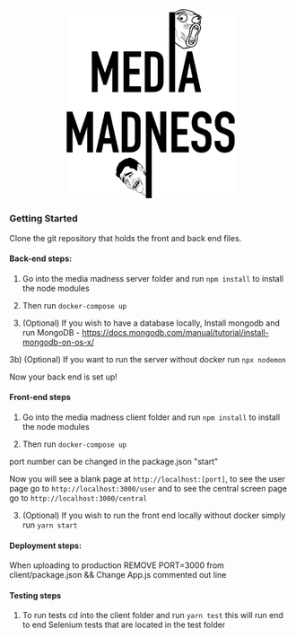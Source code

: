 <div align="center"><img width="300px" src="./client/src/img/MM-logo.png"/></div>

### Getting Started

Clone the git repository that holds the front and back end files.

#### Back-end steps:

1) Go into the media madness server folder and run `npm install` to install the node modules

2) Then run `docker-compose up`

3) (Optional) If you wish to have a database locally, Install mongodb and run MongoDB - https://docs.mongodb.com/manual/tutorial/install-mongodb-on-os-x/

3b) (Optional) If you want to run the server without docker run `npx nodemon`

Now your back end is set up! 

#### Front-end steps

1) Go into the media madness client folder and run `npm install` to install the node modules

2) Then run `docker-compose up`

port number can be changed in the package.json "start"

Now you will see a blank page at `http://localhost:[port]`, to see the user page go to `http://localhost:3000/user` and to see the central screen page go to `http://localhost:3000/central`

3) (Optional) If you wish to run the front end locally without docker simply run `yarn start`

#### Deployment steps: 

When uploading to production REMOVE PORT=3000 from client/package.json
&&
Change App.js commented out line


#### Testing steps
1. To run tests cd into the client folder and run `yarn test` this will run end to end Selenium tests that are located in the test folder
